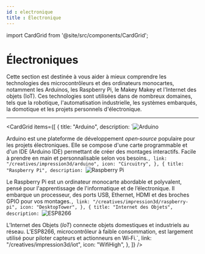 ```yaml
---
id : electronique
title : Électronique
---
```

import CardGrid from '@site/src/components/CardGrid';

# Électroniques

Cette section est destinée à vous aider à mieux comprendre les technologies des microcontrôleurs et des ordinateurs monocartes, notamment les Arduinos, les Raspberry Pi, le Makey Makey et l'Internet des objets (IoT). Ces technologies sont utilisées dans de nombreux domaines, tels que la robotique, l'automatisation industrielle, les systèmes embarqués, la domotique et les projets personnels d'électronique. 

---


<CardGrid
  items={[
    {
      title: "Arduino",
      description: `![Arduino](URL_DE_VOTRE_IMAGE "Arduino")
      
Arduino est une plateforme de développement _open‑source_ populaire pour les projets électroniques. Elle se compose d'une carte programmable et d'un IDE (Arduino IDE) permettant de créer des montages interactifs. Facile à prendre en main et personnalisable selon vos besoins.`,
      link: "/creatives/impression3d/arduino",
      icon: "Circuitry",
    },
    {
      title: "Raspberry Pi",
      description: `![Raspberry Pi](URL_DE_VOTRE_IMAGE "Raspberry Pi")
      
Le Raspberry Pi est un ordinateur monocarte abordable et polyvalent, pensé pour l'apprentissage de l'informatique et de l’électronique. Il embarque un processeur, des ports USB, Ethernet, HDMI et des broches GPIO pour vos montages.`,
      link: "/creatives/impression3d/raspberry-pi",
      icon: "DesktopTower",
    },
    {
      title: "Internet des Objets",
      description: `![ESP8266](URL_DE_VOTRE_IMAGE "ESP8266")
      
L’Internet des Objets (_IoT_) connecte objets domestiques et industriels au réseau. L’ESP8266, microcontrôleur à faible consommation, est largement utilisé pour piloter capteurs et actionneurs en Wi‑Fi.`,
      link: "/creatives/impression3d/iot",
      icon: "WifiHigh",
    },
  ]}
/>